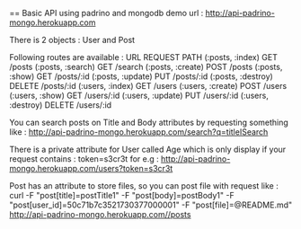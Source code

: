 == Basic API using padrino and mongodb
demo url : http://api-padrino-mongo.herokuapp.com

There is 2 objects : User and Post

Following routes are available :
URL                   REQUEST  PATH
(:posts, :index)        GET    /posts
(:posts, :search)       GET    /search
(:posts, :create)      POST    /posts
(:posts, :show)         GET    /posts/:id
(:posts, :update)       PUT    /posts/:id
(:posts, :destroy)    DELETE   /posts/:id
(:users, :index)        GET    /users
(:users, :create)      POST    /users
(:users, :show)         GET    /users/:id
(:users, :update)       PUT    /users/:id
(:users, :destroy)    DELETE   /users/:id

You can search posts on Title and Body attributes by requesting something like :
http://api-padrino-mongo.herokuapp.com/search?q=titleISearch

There is a private attribute for User called Age which is only display if your request contains :
token=s3cr3t
for e.g : http://api-padrino-mongo.herokuapp.com/users?token=s3cr3t

Post has an attribute to store files, so you can post file with request like :
curl -F "post[title]=postTitle1" -F "post[body]=postBody1" -F "post[user_id]=50c71b7c3521730377000001" -F "post[file]=@README.md" http://api-padrino-mongo.herokuapp.com//posts